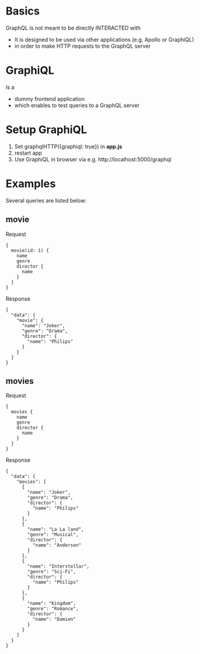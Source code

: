# Basics

GraphQL is not meant to be directly INTERACTED with

- It is designed to be used via other applications (e.g. Apollo or GraphiQL)
- in order to make HTTP requests to the GraphQL server

# GraphiQL

Is a

- dummy frontend application
- which enables to test queries to a GraphQL server

# Setup GraphiQL

1. Set graphqlHTTP({graphiql: true}) in **app.js**
2. restart app
3. Use GraphiQL in browser via e.g. http://localhost:5000/graphql

# Examples

Several queries are listed below:

## movie

Request

```
{
  movie(id: 1) {
    name
    genre
    director {
      name
    }
  }
}

```

Response

```
{
  "data": {
    "movie": {
      "name": "Joker",
      "genre": "Drama",
      "director": {
        "name": "Philips"
      }
    }
  }
}
```

## movies

Request

```
{
  movies {
    name
    genre
    director {
      name
    }
  }
}

```

Response

```
{
  "data": {
    "movies": [
      {
        "name": "Joker",
        "genre": "Drama",
        "director": {
          "name": "Philips"
        }
      },
      {
        "name": "La La land",
        "genre": "Musical",
        "director": {
          "name": "Anderson"
        }
      },
      {
        "name": "Interstellar",
        "genre": "Sci-Fi",
        "director": {
          "name": "Philips"
        }
      },
      {
        "name": "Kingdom",
        "genre": "Romance",
        "director": {
          "name": "Damien"
        }
      }
    ]
  }
}
```

